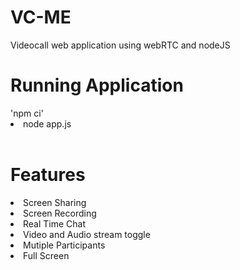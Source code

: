 # VC-ME
Videocall web application using webRTC and nodeJS
<h1>Running Application</h1>
'npm ci'
<li>node app.js</li>
<br>
<h1>Features</h1>
<li>Screen Sharing</li>
<li>Screen Recording</li>
<li>Real Time Chat</li>
<li>Video and Audio stream toggle</li>
<li>Mutiple Participants</li>
<li>Full Screen</li>
